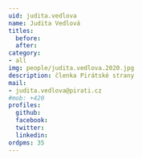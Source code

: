 ```yaml
---
uid: judita.vedlova
name: Judita Vedlová
titles:
  before: 
  after:
category:
- all
img: people/judita.vedlova.2020.jpg
description: členka Pirátské strany
mail:
- judita.vedlova@pirati.cz
#mob: +420
profiles:
  github:
  facebook:				
  twitter:
  linkedin:
ordpms: 35 
---
```

